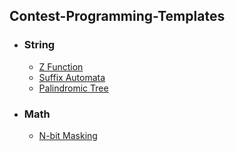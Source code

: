 ## Contest-Programming-Templates
- ### String
  * [Z Function](https://github.com/SakibulMowla/Contest-Programming-Templates/blob/master/Z%20Function.cpp)
  * [Suffix Automata](https://github.com/SakibulMowla/Contest-Programming-Templates/blob/master/SuffixAutomata.cpp)
  * [Palindromic Tree](https://github.com/SakibulMowla/Contest-Programming-Templates/blob/master/Palindromic%20Tree.cpp)
- ### Math
  * [N-bit Masking](https://github.com/SakibulMowla/Contest-Programming-Templates/blob/master/n-bit%20masking.cpp)
